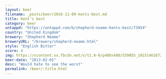 ```yaml
---
layout: beer
filename: _posts/beer/2016-11-09-kents-best.md
title: Kent's best
category: beer
untappd: "https://untappd.com/b/shepherd-neame-kents-best/73954"
country: "United Kingdom"
brewery: "Shepherd Neame"
breweryURL: "/brewery/shepherd-neame.html"
style: "English Bitter"
score: 4
img: https://scontent.xx.fbcdn.net/v/t1.0-0/p480x480/539055_10151461672828745_520276173_n.jpg?_nc_cat=0&oh=24e426800b9dea55338c880d94759cd1&oe=5B78534A
beer-date: "2013-02-01"
desc: "Would hate to see the worst"
permalink: /beer/:title.html
---
```

